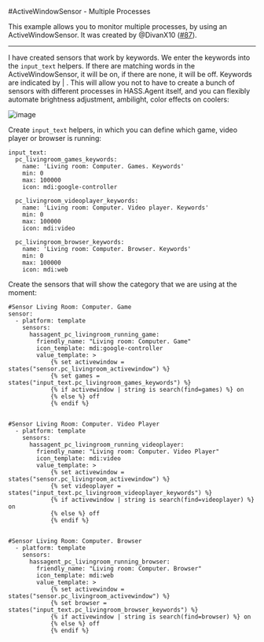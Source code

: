 #ActiveWindowSensor - Multiple Processes

This example allows you to monitor multiple processes, by using an ActiveWindowSensor. It was created by @DivanX10 ([#87](https://github.com/LAB02-Research/HASS.Agent/issues/87)).

---

I have created sensors that work by keywords. We enter the keywords into the `input_text` helpers. If there are matching words in the ActiveWindowSensor, it will be on, if there are none, it will be off. Keywords are indicated by | . This will allow you not to have to create a bunch of sensors with different processes in HASS.Agent itself, and you can flexibly automate brightness adjustment, ambilight, color effects on coolers:

![image](https://user-images.githubusercontent.com/64090632/174195048-fa9b5c5f-961e-4ba4-95b9-714f2f05457b.png)

Create `input_text` helpers, in which you can define which game, video player or browser is running:

```
input_text:
  pc_livingroom_games_keywords:
    name: 'Living room: Computer. Games. Keywords'
    min: 0
    max: 100000
    icon: mdi:google-controller

  pc_livingroom_videoplayer_keywords:
    name: 'Living room: Computer. Video player. Keywords'
    min: 0
    max: 100000
    icon: mdi:video

  pc_livingroom_browser_keywords:
    name: 'Living room: Computer. Browser. Keywords'
    min: 0
    max: 100000
    icon: mdi:web
```


Create the sensors that will show the category that we are using at the moment:

```
#Sensor Living Room: Computer. Game
sensor:
  - platform: template
    sensors:
      hassagent_pc_livingroom_running_game:
        friendly_name: "Living room: Computer. Game"
        icon_template: mdi:google-controller
        value_template: >
            {% set activewindow = states("sensor.pc_livingroom_activewindow") %}
            {% set games = states("input_text.pc_livingroom_games_keywords") %}
            {% if activewindow | string is search(find=games) %} on
            {% else %} off
            {% endif %}


#Sensor Living Room: Computer. Video Player
  - platform: template
    sensors:
      hassagent_pc_livingroom_running_videoplayer:
        friendly_name: "Living room: Computer. Video Player"
        icon_template: mdi:video
        value_template: >
            {% set activewindow = states("sensor.pc_livingroom_activewindow") %}
            {% set videoplayer = states("input_text.pc_livingroom_videoplayer_keywords") %}
            {% if activewindow | string is search(find=videoplayer) %} on
            {% else %} off
            {% endif %}


#Sensor Living Room: Computer. Browser
  - platform: template
    sensors:
      hassagent_pc_livingroom_running_browser:
        friendly_name: "Living room: Computer. Browser"
        icon_template: mdi:web
        value_template: >
            {% set activewindow = states("sensor.pc_livingroom_activewindow") %}
            {% set browser = states("input_text.pc_livingroom_browser_keywords") %}
            {% if activewindow | string is search(find=browser) %} on
            {% else %} off
            {% endif %}
```
